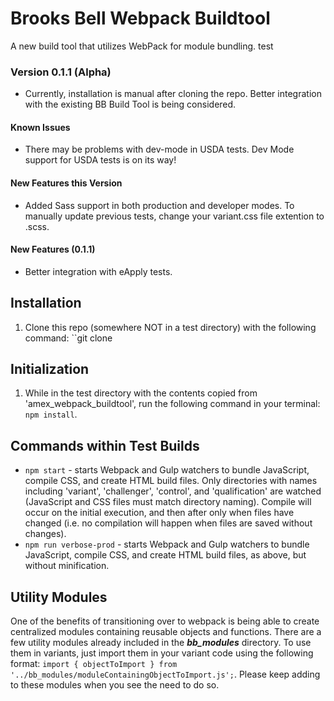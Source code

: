 # Brooks Bell  Webpack Buildtool
A new build tool that utilizes WebPack for module bundling. test

### Version 0.1.1 (Alpha)
* Currently, installation is manual after cloning the repo. Better integration with the existing BB Build Tool is being considered.
#### Known Issues
* There may be problems with dev-mode in USDA tests. Dev Mode support for USDA tests is on its way!
#### New Features this Version
* Added Sass support in both production and developer modes. To manually update previous tests, change your variant.css file extention to .scss.
#### New Features (0.1.1)
* Better integration with eApply tests.


## Installation
1. Clone this repo (somewhere NOT in a test directory) with the following command: ``git clone 

## Initialization
1. While in the test directory with the contents copied from 'amex_webpack_buildtool', run the following command in your terminal: ``npm install``.


## Commands within Test Builds
* ``npm start`` - starts Webpack and Gulp watchers to bundle JavaScript, compile CSS, and create HTML build files. Only directories with names including 'variant', 'challenger', 'control', and 'qualification' are watched (JavaScript and CSS files must match directory naming). Compile will occur on the initial execution, and then after only when files have changed (i.e. no compilation will happen when files are saved without changes).
* ``npm run verbose-prod`` - starts Webpack and Gulp watchers to bundle JavaScript, compile CSS, and create HTML build files, as above, but without minification.

## Utility Modules
One of the benefits of transitioning over to webpack is being able to create centralized modules containing reusable objects and functions. There are a few utility modules already included in the **_bb_modules_** directory. To use them in variants, just import them in your variant code using the following format: ``import { objectToImport } from '../bb_modules/moduleContainingObjectToImport.js';``. Please keep adding to these modules when you see the need to do so.
